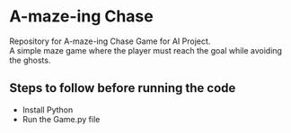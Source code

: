 # A-maze-ing Chase

Repository for A-maze-ing Chase Game for AI Project.<br />
A simple maze game where the player must reach the goal while avoiding the ghosts.

## Steps to follow before running the code

- Install Python
- Run the Game.py file

